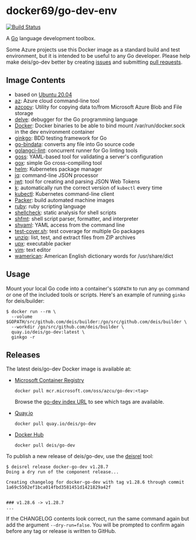 # docker69/go-dev-env

[![Build Status](https://github.com/deis/docker-go-dev/actions/workflows/docker-publish.yml/badge.svg)](https://quay.io/repository/deis/go-dev?tab=tags)

A [Go][] language development toolbox.

Some Azure projects use this Docker image as a standard build and test environment,
but it is intended to be useful to any Go developer. Please help make deis/go-dev better by
creating [issues][] and submitting [pull requests][].

## Image Contents

* based on [Ubuntu 20.04][]
* [az][]: Azure cloud command-line tool
* [azcopy][]: Utility for copying data to/from Microsoft Azure Blob and File storage
* [delve][]: debugger for the Go programming language
* [Docker][]: Docker binaries to be able to bind mount /var/run/docker.sock in the dev environment container
* [ginkgo][]: BDD testing framework for Go
* [go-bindata][]: converts any file into Go source code
* [golangci-lint][]: concurrent runner for Go linting tools
* [goss][]: YAML-based tool for validating a server's configuration
* [gox][]: simple Go cross-compiling tool
* [helm][]: Kubernetes package manager
* [jq][]: command-line JSON processor
* [jwt][]: tool for creating and parsing JSON Web Tokens
* [k][]: automatically run the correct version of `kubectl` every time
* [kubectl][]: Kubernetes command-line client
* [Packer][]: build automated machine images
* [ruby][]: ruby scripting language
* [shellcheck][]: static analysis for shell scripts
* [shfmt][]: shell script parser, formatter, and interpreter
* [shyaml][]: YAML access from the command line
* [test-cover.sh][]: test coverage for multiple Go packages
* [unzip][]: list, test, and extract files from ZIP archives
* [upx][]: executable packer
* [vim][]: text editor
* [wamerican][]: American English dictionary words for /usr/share/dict

## Usage

Mount your local Go code into a container's `$GOPATH` to run any `go` command or one of the
included tools or scripts. Here's an example of running `ginko` for deis/builder:

```console
$ docker run --rm \
  --volume $GOPATH/src/github.com/deis/builder:/go/src/github.com/deis/builder \
  --workdir /go/src/github.com/deis/builder \
  quay.io/deis/go-dev:latest \
  ginkgo -r
```

## Releases

The latest deis/go-dev Docker image is available at:

* [Microsoft Container Registry][]
  ```
  docker pull mcr.microsoft.com/oss/azcu/go-dev:<tag>
  ```
  Browse the [go-dev index URL][] to see which tags are available.

* [Quay.io][]
  ```
  docker pull quay.io/deis/go-dev
  ```

* [Docker Hub][]
  ```
  docker pull deis/go-dev
  ```

To publish a new release of deis/go-dev, use the [deisrel][] tool:

```console
$ deisrel release docker-go-dev v1.28.7
Doing a dry run of the component release...

Creating changelog for docker-go-dev with tag v1.28.6 through commit 1a69c5502ef1bca014fbd3581451d1421829a42f


### v1.28.6 -> v1.28.7
...
```

If the CHANGELOG contents look correct, run the same command again but add the argument `--dry-run=false`.
You will be prompted to confirm again before any tag or release is written to GitHub.


[az]: https://github.com/Azure/azure-cli#readme
[azcopy]: https://docs.microsoft.com/en-us/azure/storage/common/storage-use-azcopy-linux?toc=%2fazure%2fstorage%2ffiles%2ftoc.json
[deisrel]: https://github.com/deis/deisrel
[delve]: https://github.com/go-delve/delve
[Docker Hub]: https://hub.docker.com
[Docker]: http://www.docker.com
[gen-changelog.sh]: https://github.com/deis/docker-go-dev/tree/master/rootfs/usr/local/bin/gen-changelog.sh
[ginkgo]: https://github.com/onsi/ginkgo
[go-bindata]: https://github.com/jteeuwen/go-bindata
[Go]: https://golang.org/
[go-dev index URL]: https://mcr.microsoft.com/v2/oss/azcu/go-dev/tags/list
[golangci-lint]: https://github.com/golangci/golangci-lint
[goss]: https://github.com/aelsabbahy/goss
[gox]: https://github.com/mitchellh/gox
[helm]: https://github.com/kubernetes/helm
[issues]: https://github.com/deis/docker-go-dev/issues
[jq]: https://stedolan.github.io/jq/
[jwt]: https://github.com/dgrijalva/jwt-go
[k]: https://github.com/jakepearson/k
[kubectl]: https://kubernetes.io/docs/user-guide/kubectl-overview/
[Microsoft Container Registry]: https://github.com/microsoft/containerregistry
[pull requests]: https://github.com/deis/docker-go-dev/pulls
[Quay.io]: https://quay.io
[Packer]: https://github.com/hashicorp/packer
[ruby]: https://www.ruby-lang.org/
[shellcheck]: https://github.com/koalaman/shellcheck
[shfmt]: https://github.com/mvdan/sh
[shyaml]: https://github.com/0k/shyaml
[test-cover.sh]: https://github.com/deis/docker-go-dev/tree/master/rootfs/usr/local/bin/test-cover.sh
[Ubuntu 20.04]: https://hub.docker.com/_/ubuntu/
[unzip]: https://linux.die.net/man/1/unzip
[upx]: http://upx.sourceforge.net/
[vim]: http://www.vim.org/
[ruby]: https://www.ruby-lang.org/
[wamerican]: https://packages.ubuntu.com/xenial/wamerican
